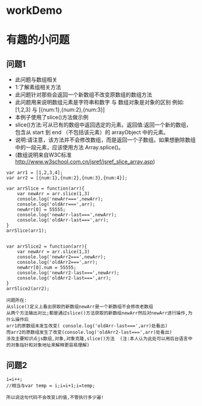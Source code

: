 # workDemo

   # 有趣的小问题
   ## 问题1

 * 此问题与数组相关 
 * 1:了解素组相关方法
 * 此问题针对那些会返回一个新数组不改变原数组的数组方法
 * 此问题用来说明数组元素是字符串和数字 与 数组对象是对象的区别 例如:[1,2,3] 与 [{num:1},{num:2},{num:3}]
 * 本例子使用了slice()方法做示例
 * slice()方法:可从已有的数组中返回选定的元素。返回值:返回一个新的数组，包含从 start 到 end （不包括该元素）的 arrayObject 中的元素。
 * 说明:请注意，该方法并不会修改数组，而是返回一个子数组。如果想删除数组中的一段元素，应该使用方法 Array.splice()。
 * (数组说明来自W3C标准  http://www.w3school.com.cn/jsref/jsref_slice_array.asp)

```
var arr1 = [1,2,3,4];
var arr2 = [{num:1},{num:2},{num:3},{num:4}];

var arrSlice = function(arr){
    var newArr = arr.slice(1,3)
    console.log('newArr===',newArr);
    console.log('oldArr===',arr);
    newArr[0] = 55555;
    console.log('newArr-last===',newArr);
    console.log('oldArr-last===',arr);
}
arrSlice(arr1);


var arrSlice2 = function(arr){
    var newArr = arr.slice(1,3)
    console.log('newArr2===',newArr);
    console.log('oldArr2===',arr);
    newArr[0].num = 55555;
    console.log('newArr2-last===',newArr);
    console.log('oldArr2-last===',arr);
}
arrSlice2(arr2);
```
    问题所在:
    从slice()定义上看出获取的新数组newArr是一个新数组不会修改老数组
    从两个方法输出对比;都是通过slice()方法获取的新数组newArr然后对newArr进行操作,为什么操作后
    arr1的原数组未发生改变( console.log('oldArr-last===',arr)处看出)
    而arr2的原数组发生了改变(console.log('oldArr2-last===',arr)处看出)
    涉及主要知识点js数组,对象,对象克隆,slice()方法  (注:本人认为此处可以用后台语言中的对象指针和对象地址来解释更容易理解)
    
    
## 问题2
```
i=i++;
//相当与var temp = i;i=i+1;i=temp;
```
    所以说这句代码不会改变i的值,不管执行多少遍!
